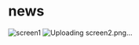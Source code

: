 # news
![screen1](https://github.com/user-attachments/assets/0d2f98e9-9e14-464a-aa26-23ef7c33b2f5)
![Uploading screen2.png…]()
